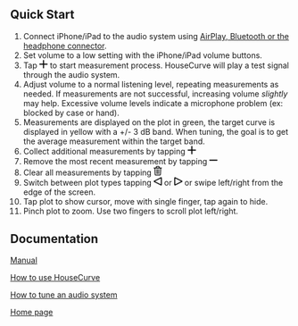 ## Quick Start

1. Connect iPhone/iPad to the audio system using [AirPlay, Bluetooth or the headphone connector](/USAGE.md#connecting-to-an-audio-system).
1. Set volume to a low setting with the iPhone/iPad volume buttons.
1. Tap <img src="/assets/img/measure.png" alt="Measure" width="15"> to start measurement process. HouseCurve will play a test signal through the audio system.
1. Adjust volume to a normal listening level, repeating measurements as needed.  If measurements are not successful, increasing volume *slightly* may help.  Excessive volume levels indicate a microphone problem (ex: blocked by case or hand).
1. Measurements are displayed on the plot in green, the target curve is displayed in yellow with a +/- 3 dB band.  When tuning, the goal is to get the average measurement within the target band.
1. Collect additional measurements by tapping <img src="/assets/img/measure.png" alt="Measure" width="15">
1. Remove the most recent measurement by tapping <img src="/assets/img/undo.png" alt="Undo" width="15">
1. Clear all measurements by tapping <img src="/assets/img/reset.png" alt="Reset" width="15">
1. Switch between plot types tapping <img src="/assets/img/pageleft.png" alt="Page Left" width="15"> or <img src="/assets/img/pageright.png" alt="Page Right" width="15"> or swipe left/right from the edge of the screen.
1. Tap plot to show cursor, move with single finger, tap again to hide.
1. Pinch plot to zoom.  Use two fingers to scroll plot left/right.

## Documentation

[Manual](/MANUAL.md)

[How to use HouseCurve](/USAGE.md)

[How to tune an audio system](/TUNING.md)

[Home page](/README.md)

